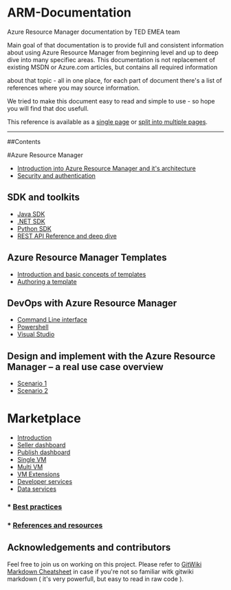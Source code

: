 # ARM-Documentation

Azure Resource Manager documentation by TED EMEA team

Main goal of that documentation is to provide full and consistent information about using Azure Resource Manager from beginning level and up to deep dive into many specifiec areas. This documentation is not replacement of existing MSDN or Azure.com articles, but contains all required information

about that topic - all in one place, for each part of document there's a list of references where you may source information.

We tried to make this document easy to read and simple to use - so hope you will find that doc usefull.

This reference is available as a [single page](singlepage.md) or [split into multiple pages](readme.md).

---

##Contents

#Azure Resource Manager  

 * [Introduction into Azure Resource Manager and it's architecture](ARM/Introduction.md)
 * [Security and authentication](ARM/Security.md)

## SDK and toolkits
 * [Java SDK](ARM/Java-sdk.md)
 * [.NET SDK](ARM/Net-sdk.md)
 * [Python SDK](ARM/Python-sdk.md)
 * [REST API Reference and deep dive](ARM/Rest-api.md)

## Azure Resource Manager Templates
 * [Introduction and basic concepts of templates](Templates/Introduction.md)
 * [Authoring a template](Templates/Authoring.md)

## DevOps with Azure Resource Manager

 * [Command Line interface](DevOps/CLI.md)
 * [Powershell](DevOps/Powershell.md)
 * [Visual Studio](DevOps/Visual-studio.md)

## Design and implement with the Azure Resource Manager – a real use case overview 
  * [Scenario 1](Use-cases/Scenario-1.md)
  * [Scenario 2](Use-cases/Scenario-2.md)

# Marketplace

 * [Introduction](Marketplace/Introduction.md)
 * [Seller dashboard](Marketplace/Seller-dashboard.md)
 * [Publish dashboard](Marketplace/Publish-dashboard.md)
 * [Single VM](Marketplace/Single-vm.md)
 * [Multi VM](Marketplace/Multi-vm.md)
 * [VM Extensions](Marketplace/VM-extensions.md)
 * [Developer services](Marketplace/Developer-services.md)
 * [Data services](Marketplace/Data-services.md)

### * [Best practices](Tips-and-tricks/Best-practices.md)
### * [References and resources](Resources/Resources.md)



## Acknowledgements and contributors

Feel free to join us on working on this project. Please refer to [GitWiki Markdown Cheatsheet](https://github.com/adam-p/markdown-here/wiki/Markdown-Cheatsheet) in case
if you're not so familiar witk gitwiki markdown ( it's very powerfull, but easy to read in raw code ).
